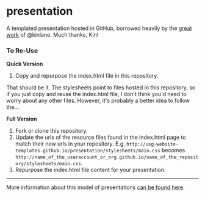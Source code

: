 presentation
============

A templated presentation hosted in GitHub, borrowed heavily by the [great work](https://github.com/kinlane/talks) of @kinlane.  Much thanks, Kin!
  
### To Re-Use  
  
**Quick Version**  

1) Copy and repurpose the index.html file in this repository.    
  
That should be it.  The stylesheets point to files hosted in this repository, so if you just copy and reuse the index.html file, I don't think you'd need to worry about any other files.  However, it's probably a better idea to follow the...  

**Full Version**  

1) Fork or clone this repository.    
2) Update the urls of the resource files found in the index.html page to match their new urls in your repository.  E.g. `http://usg-website-templates.github.io/presentation/stylesheets/main.css` becomes `http://name_of_the_useraccount_or_org.github.io/name_of_the_repository/stylesheets/main.css`.  
3) Repurpose the index.html file content for your presentation.   

--------------------------
More information about this model of presentations [can be found here](http://gsa.github.io/Open-Data-Collaboration-Sandbox/github_presentations/).  
